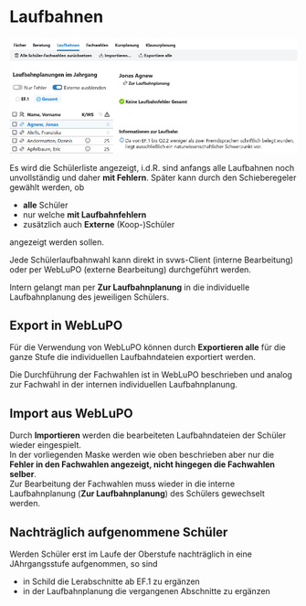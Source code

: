 # Laufbahnen

![SVWS_Oberstufe_Laufbahn_1](.\graphics\SVWS_Oberstufe_Laufbahn_1.png)  


Es wird die Schülerliste angezeigt, i.d.R. sind anfangs alle Laufbahnen noch unvollständig und daher **mit Fehlern**.
Später kann durch den Schieberegeler gewählt werden, ob  
+ **alle** Schüler  
+ nur welche **mit Laufbahnfehlern**
+ zusätzlich auch **Externe** (Koop-)Schüler  

angezeigt werden sollen.  

Jede Schülerlaufbahnwahl kann direkt in svws-Client (interne Bearbeitung) oder per WebLuPO (externe Bearbeitung) durchgeführt werden.  

Intern gelangt man per **Zur Laufbahnplanung** in die individuelle Laufbahnplanung des jeweiligen Schülers.  



## Export in WebLuPO

Für die Verwendung von WebLuPO können durch **Exportieren alle** für die ganze Stufe die individuellen Laufbahndateien exportiert werden.  

Die Durchführung der Fachwahlen ist in WebLuPO beschrieben und analog zur Fachwahl in der internen individuellen Laufbahnplanung. 

## Import aus WebLuPO

Durch **Importieren** werden die bearbeiteten Laufbahndateien der Schüler wieder eingespielt.  
In der vorliegenden Maske werden wie oben beschrieben aber nur die **Fehler in den Fachwahlen angezeigt, nicht hingegen die Fachwahlen selber**.  
Zur Bearbeitung der Fachwahlen muss wieder in die interne Laufbahnplanung (**Zur Laufbahnplanung**) des Schülers gewechselt werden.

## Nachträglich aufgenommene Schüler  

Werden Schüler erst im Laufe der Oberstufe nachträglich in eine JAhrgangsstufe aufgenommen, so sind
+ in Schild die Lerabschnitte ab EF.1 zu ergänzen
+ in der Laufbahnplanung die vergangenen Abschnitte zu ergänzen